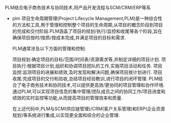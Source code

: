 PLM结合电子商务技术与协同技术,将产品开发流程与SCM/CRM/ERP等系

* plm
    项目生命周期管理(Project Lifecycle Management,PLM)是一种综合性的方法和工具,用于管理和控制整个项目的生命周期,从项目的概念阶段到项目的完成和交付阶段.PLM涵盖了项目的规划/执行/监控和收尾等各个阶段,旨在确保项目按时/按质/按成本完成,并满足项目的目标和需求.

    PLM通常涉及以下方面的管理和控制:

    项目规划:确定项目的目标/范围/时间表/资源需求等,并制定详细的项目计划.
    项目执行:根据项目计划,组织和协调项目团队的工作,实施项目活动和任务.
    项目监控:监测项目的进展和绩效,及时发现和解决问题,确保项目按计划进行.
    项目收尾:完成项目的交付和验收,总结项目经验教训,进行项目的闭环管理.
    PLM结合了电子商务技术和协同技术,可以提供更高效/更协同的项目管理和协作环境.通过PLM,可以实现项目信息的集中管理/团队成员之间的协同工作/项目进度和绩效的实时监控等功能,从而提高项目的管理效率和质量.

    在上述代码中,PLM与SCM(供应链管理)/CRM(客户关系管理)和ERP(企业资源规划)等系统进行集成,以实现更全面和综合的企业管理.
